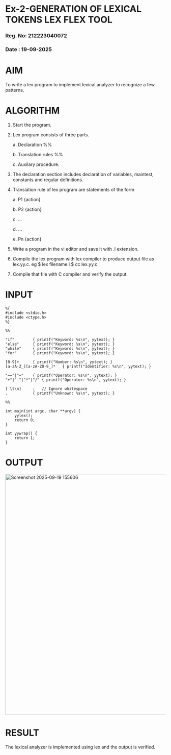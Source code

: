 # Ex-2-GENERATION OF LEXICAL TOKENS LEX FLEX TOOL

### Reg. No: 212223040072

### Date : 19-09-2025

# AIM
To write a lex program to implement lexical analyzer to recognize a few patterns.
# ALGORITHM

1.	Start the program.

2.	Lex program consists of three parts.

     a.	Declaration %%

     b.	Translation rules %%

     c.	Auxilary procedure.

3.	The declaration section includes declaration of variables, maintest, constants and regular definitions.
4.	Translation rule of lex program are statements of the form

    a.	P1 {action}

    b.	P2 {action}

    c.	…

    d.	…

    e.	Pn {action}

5.	Write a program in the vi editor and save it with .l extension.

6.	Compile the lex program with lex compiler to produce output file as lex.yy.c. eg $ lex filename.l $ cc lex.yy.c
7.	Compile that file with C compiler and verify the output.

# INPUT

```
%{
#include <stdio.h>
#include <ctype.h>
%}

%%

"if"        { printf("Keyword: %s\n", yytext); }
"else"      { printf("Keyword: %s\n", yytext); }
"while"     { printf("Keyword: %s\n", yytext); }
"for"       { printf("Keyword: %s\n", yytext); }

[0-9]+      { printf("Number: %s\n", yytext); }
[a-zA-Z_][a-zA-Z0-9_]*   { printf("Identifier: %s\n", yytext); }

"=="|"="    { printf("Operator: %s\n", yytext); }
"+"|"-"|"*"|"/" { printf("Operator: %s\n", yytext); }

[ \t\n]     ;   // Ignore whitespace
.           { printf("Unknown: %s\n", yytext); }

%%

int main(int argc, char **argv) {
    yylex();
    return 0;
}

int yywrap() {
    return 1;
}
```

# OUTPUT

<img width="1476" height="755" alt="Screenshot 2025-09-19 155606" src="https://github.com/user-attachments/assets/731da325-a0b6-4c0b-87c5-745b3e131d1c" />


# RESULT
The lexical analyzer is implemented using lex and the output is verified.
